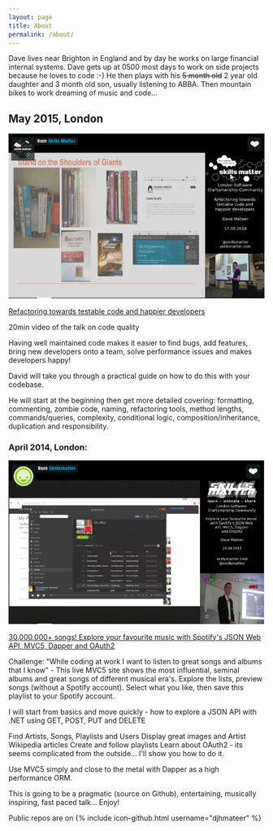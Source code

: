 ```yaml
---
layout: page
title: About
permalink: /about/
---
```



Dave lives near Brighton in England and by day he works on large financial internal systems. Dave gets up at 0500 most days to work on side projects because he loves to code :-)
 He then plays with his ~~5 month old~~ 2 year old daughter and 3 month old son, usually listening to ABBA. Then mountain bikes to work dreaming of music and code…

## May 2015, London

[![Screenshot](/assets/SkillsMatters2.png)](https://skillsmatter.com/skillscasts/8181-lscc-talks-may)

[Refactoring towards testable code and happier developers](https://skillsmatter.com/skillscasts/8181-lscc-talks-may)

20min video of the talk on code quality

Having well maintained code makes it easier to find bugs, add features, bring new developers onto a team, solve performance issues and makes developers happy!

David will take you through a practical guide on how to do this with your codebase.

He will start at the beginning then get more detailed covering: formatting, commenting, zombie code, naming, refactoring tools, method lengths, commands/queries, complexity, conditional logic, composition/inheritance, duplication and responsibility.


### April 2014, London:

[![Screenshot](/assets/SkillsMatters1.png)](https://skillsmatter.com/skillscasts/6350-30m-plus-songs-explore-your-favorite-music-with-spotifys-json-web-api-mvc5-dapper-and-oauth2)

[30,000,000+ songs! Explore your favourite music with Spotify's JSON Web API, MVC5, Dapper and OAuth2](https://skillsmatter.com/skillscasts/6350-30m-plus-songs-explore-your-favorite-music-with-spotifys-json-web-api-mvc5-dapper-and-oauth2)

Challenge: "While coding at work I want to listen to great songs and albums that I know" - This live MVC5 site shows the most influential, seminal albums and great songs of different musical era's. Explore the lists, preview songs (without a Spotify account). Select what you like, then save this playlist to your Spotify account.

I will start from basics and move quickly - how to explore a JSON API with .NET using GET, POST, PUT and DELETE

Find Artists, Songs, Playlists and Users
Display great images and Artist Wikipedia articles
Create and follow playlists
Learn about OAuth2 - its seems complicated from the outside… I'll show you how to do it.

Use MVC5 simply and close to the metal with Dapper as a high performance ORM.

This is going to be a pragmatic (source on Github), entertaining, musically inspiring, fast paced talk… Enjoy!





Public repos are on 
{% include icon-github.html username="djhmateer" %} 